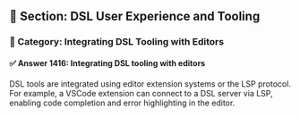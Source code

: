 ## 📘 Section: DSL User Experience and Tooling  
### 🔹 Category: Integrating DSL Tooling with Editors  
#### ✅ Answer 1416: Integrating DSL tooling with editors

DSL tools are integrated using editor extension systems or the LSP protocol. For example, a VSCode extension can connect to a DSL server via LSP, enabling code completion and error highlighting in the editor.
